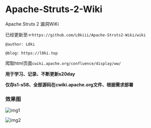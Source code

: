 # Apache-Struts-2-Wiki
Apache Struts 2 漏洞WiKi

已经更新至☞`https://github.com/L0kiii/Apache-Struts2-Wiki/wiki`

`@author: L0ki`

`@blog: https://l0ki.top`

爬取html页面`cwiki.apache.org/confluence/display/ww/ `

**用于学习、记录、不断更新s20day**

**仅存s1-s58、全部源码在cwiki.apache.org文件、根据需求部署**

### 效果图

![img1](https://l0ki-town.oss-cn-beijing.aliyuncs.com/l0ki.top/image-20200814133157603.png)

![img2](https://l0ki-town.oss-cn-beijing.aliyuncs.com/l0ki.top/image-20200814132436305.png)

